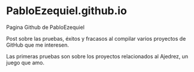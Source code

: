 # PabloEzequiel.github.io
Pagina Github de PabloEzequiel

Post sobre las pruebas, éxitos y fracasos al compilar varios proyectos de GitHub que me interesen.

Las primeras pruebas son sobre los proyectos relacionados al Ajedrez, un juego que amo.

